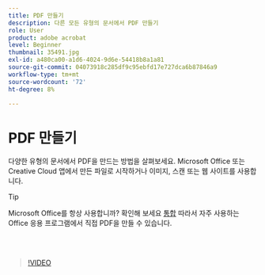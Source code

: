 ```yaml
---
title: PDF 만들기
description: 다른 모든 유형의 문서에서 PDF 만들기
role: User
product: adobe acrobat
level: Beginner
thumbnail: 35491.jpg
exl-id: a480ca00-a1d6-4024-9d6e-54418b8a1a81
source-git-commit: 04073918c285df9c95ebfd17e727dca6b87846a9
workflow-type: tm+mt
source-wordcount: '72'
ht-degree: 8%

---
```


# PDF 만들기

다양한 유형의 문서에서 PDF을 만드는 방법을 살펴보세요. Microsoft Office 또는 Creative Cloud 앱에서 만든 파일로 시작하거나 이미지, 스캔 또는 웹 사이트를 사용합니다.

>[!TIP]
>
>Microsoft Office를 항상 사용합니까? 확인해 보세요 [통합](../integrate/integrate-overview.md#microsoft) 따라서 자주 사용하는 Office 응용 프로그램에서 직접 PDF을 만들 수 있습니다.

<br> 

>[!VIDEO](https://video.tv.adobe.com/v/35491?hidetitle=true)